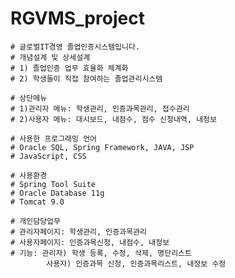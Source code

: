 # RGVMS_project

	# 글로벌IT경영 졸업인증시스템입니다.
	# 개념설계 및 상세설계
	# 1) 졸업인증 업무 효율화 체계화
	# 2) 학생들이 직접 참여하는 졸업관리시스템

	# 상단메뉴
	# 1)관리자 메뉴: 학생관리, 인증과목관리, 접수관리
	# 2)사용자 메뉴: 대시보드, 내점수, 점수 신청내역, 내정보

	# 사용한 프로그래밍 언어
	# Oracle SQL, Spring Framework, JAVA, JSP
	# JavaScript, CSS

	# 사용환경
	# Spring Tool Suite
	# Oracle Database 11g
	# Tomcat 9.0

	# 개인담당업무
	# 관리자페이지: 학생관리, 인증과목관리
	# 사용자페이지: 인증과목신청, 내점수, 내정보
	# 기능: 관리자) 학생 등록, 수정, 삭제, 명단리스트
	        사용자) 인증과목 신청, 인증과목리스트, 내정보 수정
